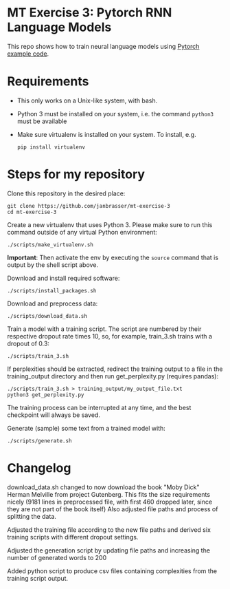 # MT Exercise 3: Pytorch RNN Language Models

This repo shows how to train neural language models using [Pytorch example code](https://github.com/pytorch/examples/tree/master/word_language_model).

# Requirements

- This only works on a Unix-like system, with bash.
- Python 3 must be installed on your system, i.e. the command `python3` must be available
- Make sure virtualenv is installed on your system. To install, e.g.

    `pip install virtualenv`

# Steps for my repository

Clone this repository in the desired place:

    git clone https://github.com/janbrasser/mt-exercise-3
    cd mt-exercise-3

Create a new virtualenv that uses Python 3. Please make sure to run this command outside of any virtual Python environment:

    ./scripts/make_virtualenv.sh

**Important**: Then activate the env by executing the `source` command that is output by the shell script above.

Download and install required software:

    ./scripts/install_packages.sh

Download and preprocess data:

    ./scripts/download_data.sh

Train a model with a training script. The script are numbered by their respective dropout rate times 10, so, for example, train_3.sh trains with a dropout of 0.3:

    ./scripts/train_3.sh

If perplexities should be extracted, redirect the training output to a file in the training_output directory and then run get_perplexity.py (requires pandas):
    
    ./scripts/train_3.sh > training_output/my_output_file.txt
    python3 get_perplexity.py

The training process can be interrupted at any time, and the best checkpoint will always be saved.

Generate (sample) some text from a trained model with:

    ./scripts/generate.sh
	
# Changelog

download_data.sh changed to now download the book "Moby Dick" Herman Melville from project Gutenberg. 
This fits the size requirements nicely (9181 lines in preprocessed file, with first 460 dropped later, since they are not part of the book itself)
Also adjusted file paths and process of splitting the data.

Adjusted the training file according to the new file paths and derived six training scripts with different dropout settings.

Adjusted the generation script by updating file paths and increasing the number of generated words to 200

Added python script to produce csv files containing complexities from the training script output.


